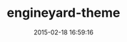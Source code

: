---
layout: post
title:  "engineyard-theme"
repo:   "engineyard/engineyard-theme"
date:   2015-02-18 16:59:16
gemurl: http://github.com/engineyard/engineyard-theme
---